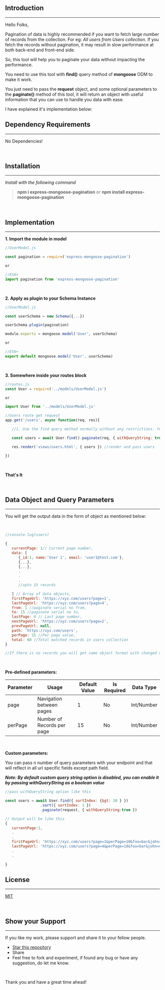 ## Introduction
---

Hello Folks,

Pagination of data is highly recommended if you want to fetch large number of records from the collection. For eg: *All users from Users collection.* If you fetch the records without pagination, it may result in slow performance at both back-end and front-end side.

So, this tool will help you to paginate your data without impacting the performance.

You need to use this tool with **find()** query method of **mongoose** ODM to make it work.

You just need to pass the **request** object, and some optional parameters to the **paginate()** method of this tool, it will return an object with useful information that you can use to handle you data with ease.

I have explained it's implementation below:
<br/>

## Dependency Requirements
---
No Dependencies!

<br/>

## Installation
---

*Install with the following command*

>**npm i express-mongoose-pagination**
> or
>**npm install express-mongoose-pagination**

<br/>

## Implementation
---

**1. Import the module in model**

```js
//UserModel.js

const pagination = require('express-mongoose-pagination')

or

//ES6+
import pagination from 'express-mongoose-pagination'
```
<br/>

**2. Apply as plugin to your Schema Instance**

```js
//UserModel.js

const userSchema = new Schema({...})

userSchema.plugin(pagination)

module.exports = mongoose.model('User', userSchema)

or

//ES6+
export default mongoose.model('User', userSchema)
```

<br/>

**3. Somewhere inside your routes block**

```js
//routes.js
const User = require('../models/UserModel.js')

or

import User from '../models/UserModel.js'

//Users route get request
app.get('/users', async function(req, res){

   //1. Use the find query method normally without any restrictions. You can pass all available parameters like condition, projection, options, etc

   const users = await User.find().paginate(req, { withQueryString: true })

   res.render('views/users.html', { users }) //render and pass users

})

```

<br/>

**That's It**

<br/>

## Data Object and Query Parameters
---

You will get the output data in the form of object as mentioned below:

<br/>

```js
//console.log(users)

{
   currentPage: 1// Current page number,
   data: [
      {_id:1, name:'User 1', email: 'user1@test.com'},
      {...},
      {...},
      .
      .
      .
      //upto 15 records

   ] // Array of data objects,
   firstPageUrl: 'https://xyz.com/users?page=1',
   lastPageUrl: 'https://xyz.com/users?page=4',
   from: 1 //paginate serial no from,
   to: 15 //paginate serial no to,
   lastPage: 4 // Last page number,
   nextPageUrl: 'https://xyz.com/users?page=2',
   prevPageUrl: null,
   path: 'https://xyz.com/users',
   perPage: 15 //Per page value,
   total: 60 //Total matched records in users collection
}

//If there is no records you will get same object format with changed values and most of them will be null or empty array for data field.
```

<br/>

**Pre-defined parameters:**
<table>
<thead>
<tr>
<th>Parameter</th>
<th>Usage</th>
<th>Default Value</th>
<th>Is Required</th>
<th>Data Type</th>
</tr>
</thead>
<tbody>
<tr>
<td>page</td>
<td>Navigation between pages</td>
<td>1</td>
<td>No</td>
<td>Int/Number</td>
</tr>
<tr>
<td>perPage</td>
<td>Number of Records per page</td>
<td>15</td>
<td>No</td>
<td>Int/Number</td>
</tr>
</tbody>
</table>

<br/>

**Custom parameters:**

You can pass n number of query parameters with your endpoint and that will reflect in all url specific fields except path field.

***Note: By default custom query string option is disabled, you can enable it by passing withQueryString as a boolean value***

```js
//pass withQueryString option like this

const users = await User.find({ sortIndex: {$gt: 10 } })
                .sort({ sortIndex: 1 })
                .paginate(request, { withQueryString:true })

// Output will be like this
{
   currentPage:1,
   .
   .
   firstPageUrl: 'https://xyz.com/users?page=1&perPage=10&foo=bar&john=doe',
   lastPageUrl: 'https://xyz.com/users?page=4&perPage=10&foo=bar&john=doe',
   .
   .

}                
```

## License
---

[MIT](#https://github.com/codecravegit/express-mongoose-pagination/blob/master/LICENSE.txt)

<br/>

## Show your Support
---

If you like my work, please support and share it to your fellow people.

   * [Star this repository](#https://github.com/codecravegit/express-mongoose-pagination)
   * Share
   * Feel free to fork and experiment, if found any bug or have any suggestion, do let me know.

<br/>

   Thank you and have a great time ahead!